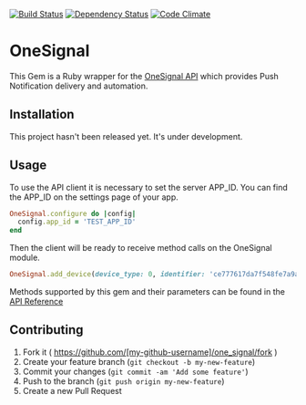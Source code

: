 [![Build Status](https://circleci.com/gh/upmysport/one_signal.svg?style=shield)](https://circleci.com/gh/upmysport/one_signal)
[![Dependency Status](https://gemnasium.com/upmysport/one_signal.svg)](https://gemnasium.com/upmysport/one_signal)
[![Code Climate](https://codeclimate.com/github/upmysport/one_signal/badges/gpa.svg)](https://codeclimate.com/github/upmysport/one_signal)
# OneSignal

This Gem is a Ruby wrapper for the [OneSignal API](https://documentation.onesignal.com/docs/server-api-overview) which provides Push Notification delivery and automation.

## Installation

This project hasn't been released yet. It's under development.

## Usage

To use the API client it is necessary to set the server APP_ID. You can find the APP_ID on the settings page of your app.

```ruby
OneSignal.configure do |config|
  config.app_id = 'TEST_APP_ID'
end
```

Then the client will be ready to receive method calls on the OneSignal module.

```ruby
OneSignal.add_device(device_type: 0, identifier: 'ce777617da7f548fe7a9ab6febb56')
```

Methods supported by this gem and their parameters can be found in the [API Reference](https://documentation.onesignal.com/docs/server-api-overview)


## Contributing

1. Fork it ( https://github.com/[my-github-username]/one_signal/fork )
2. Create your feature branch (`git checkout -b my-new-feature`)
3. Commit your changes (`git commit -am 'Add some feature'`)
4. Push to the branch (`git push origin my-new-feature`)
5. Create a new Pull Request
